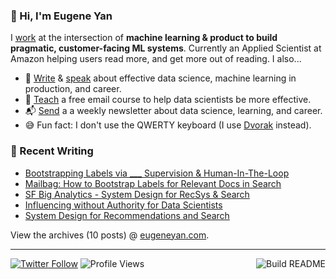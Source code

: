 ### 👋 Hi, I'm Eugene Yan

I [work](https://eugeneyan.com/about/) at the intersection of **machine learning & product to build pragmatic, customer-facing ML systems**. Currently an Applied Scientist at Amazon helping users read more, and get more out of reading. I also...

- 📝 [Write](https://eugeneyan.com/writing/) & [speak](https://eugeneyan.com/speaking/) about effective data science, machine learning in production, and career.
- 🧠 [Teach](https://eugeneyan.com/resources/) a free email course to help data scientists be more effective.
- 📬 [Send](https://eugeneyan.com/subscribe/) a a weekly newsletter about data science, learning, and career.
- 😅 Fun fact: I don't use the QWERTY keyboard (I use [Dvorak](https://en.wikipedia.org/wiki/Dvorak_keyboard_layout) instead).

### 📝 Recent Writing

<!-- writing starts -->
* [Bootstrapping Labels via ___ Supervision &amp; Human-In-The-Loop](https://eugeneyan.com/writing/bootstrapping-data-labels/)
* [Mailbag: How to Bootstrap Labels for Relevant Docs in Search](https://eugeneyan.com/writing/mailbag-bootstrap-relevant-docs/)
* [SF Big Analytics - System Design for RecSys &amp; Search](https://eugeneyan.com/speaking/sf-data-meetup-recsys/)
* [Influencing without Authority for Data Scientists](https://eugeneyan.com/writing/influencing-without-authority/)
* [System Design for Recommendations and Search](https://eugeneyan.com/writing/system-design-for-discovery/)
<!-- writing ends -->

View the archives (<!-- writing_count starts -->10<!-- writing_count ends --> posts) @ [eugeneyan.com](https://eugeneyan.com).

---
[![Twitter Follow](https://img.shields.io/twitter/follow/eugeneyan?label=Follow&style=social)](https://twitter.com/eugeneyan) ![Profile Views](https://gpvc.arturio.dev/eugeneyan)<a href="https://github.com/eugeneyan/eugeneyan/actions"><img src="https://github.com/eugeneyan/eugeneyan/workflows/Build%20README/badge.svg?branch=master" align="right" alt="Build README"></a>
